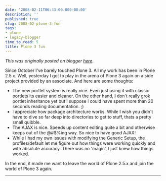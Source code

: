 ```yaml
---
date: '2008-02-11T06:43:00.000-08:00'
description: ''
published: true
slug: 2008-02-plone-3-fun
tags:
- plone
- legacy-blogger
time_to_read: 5
title: Plone 3 fun
---
```


*This was originally posted on blogger [here](https://pydanny.blogspot.com/2008/02/plone-3-fun.html)*.

Since October I've barely touched Plone 3.  All my work has been in Plone 2.5.x.  Well, yesterday I got to play in the arena of Plone 3 again on a side project provided by an associate.  And here are some thoughts:<br /><ul><li>The new portlet system is really nice.  Even just using it with classic portlets its easier and cleaner.  On the other hand, I don't really grok portlet inheritance yet but I suppose I could have spent more than 20 seconds reading documentation.  ;)<br /></li><li>I appreciate how package architecture works.   While I wish you didn't have to dive so far deep into directories to get to stuff, thats a pretty small quibble.  </li><li>The AJAX is nice.  Speeds up content editing quite a bit and otherwise keeps out of the @#$%ing way.  So nice to have good AJAX!</li><li>While I had my own issues with modifying the Generic Setup, the profiles/default let me figure out how things were working quickly and with absolute accuracy.  There was no 'magic', I just knew how things worked.</li></ul>In the end, it made me want to leave the world of Plone 2.5.x and join the world of Plone 3 again.

---

